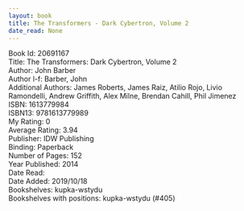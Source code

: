 ```yaml
---
layout: book
title: The Transformers - Dark Cybertron, Volume 2
date_read: None
---
```


Book Id: 20691167<br />
Title: The Transformers: Dark Cybertron, Volume 2<br />
Author: John Barber<br />
Author l-f: Barber, John<br />
Additional Authors: James Roberts, James Raiz, Atilio Rojo, Livio Ramondelli, Andrew Griffith, Alex Milne, Brendan Cahill, Phil Jimenez<br />
ISBN: 1613779984<br />
ISBN13: 9781613779989<br />
My Rating: 0<br />
Average Rating: 3.94<br />
Publisher: IDW Publishing<br />
Binding: Paperback<br />
Number of Pages: 152<br />
Year Published: 2014<br />
Date Read: <br />
Date Added: 2019/10/18<br />
Bookshelves: kupka-wstydu<br />
Bookshelves with positions: kupka-wstydu (#405)<br />


